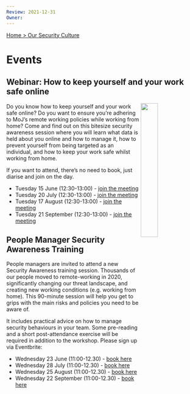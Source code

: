 ```yaml
---
Review: 2021-12-31
Owner:
---
```


[Home > Our Security Culture](https://github.com/ministryofjustice/security-guidance/blob/Local/culture/security-culture-overview.md)

# Events

## Webinar: How to keep yourself and your work safe online

<img src="../graphics/toa-heftiba-_UIVmIBB3JU-unsplash.jpg" width="30%" align="right" />

Do you know how to keep yourself and your work safe online? Do you want to ensure you’re adhering to MoJ’s remote working policies while working from home? Come and find out on this bitesize security awareness session where you will learn what data is held about you online and how to manage it, how to prevent yourself from being targeted as an individual, and how to keep your work safe whilst working from home.

If you want to attend, there’s no need to book, just diarise and join on the day.

- Tuesday 15 June (12:30-13:00) - [join the meeting](https://intranet.justice.gov.uk/events/how-to-keep-yourself-and-your-work-safe-online/)
- Tuesday 20 July (12:30-13:00) - [join the meeting](https://intranet.justice.gov.uk/events/how-to-keep-yourself-and-your-work-safe-online-2/)
- Tuesday 17 August (12:30-13:00) - [join the meeting](https://intranet.justice.gov.uk/events/how-to-keep-yourself-and-your-work-safe-online-3/)
- Tuesday 21 September (12:30-13:00) - [join the meeting](https://intranet.justice.gov.uk/events/how-to-keep-yourself-and-your-work-safe-online-4/)

## People Manager Security Awareness Training

People managers are invited to attend a new Security Awareness training session. Thousands of our people moved to remote-working in 2020, significantly changing our threat landscape, and creating new working conditions (e.g. working from home). This 90-minute session will help you get to grips with the main risks and policies you need to be aware of.

It includes practical advice on how to manage security behaviours in your team. Some pre-reading and a short post-attendance exercise will be required in addition to the workshop. Please sign up via Eventbrite:

- Wednesday 23 June (11:00-12.30) -  [book here](https://intranet.justice.gov.uk/events/people-manager-security-awareness-workshop-3/)
- Wednesday 28 July (11:00-12.30) - [book here](https://intranet.justice.gov.uk/events/people-manager-security-awareness-workshop-4/)
- Wednesday 25 August (11:00-12.30) - [book here](https://intranet.justice.gov.uk/events/people-manager-security-awareness-workshop-5/)
- Wednesday 22 September (11:00-12.30) - [book here](https://intranet.justice.gov.uk/events/people-manager-security-awareness-workshop-6/)
